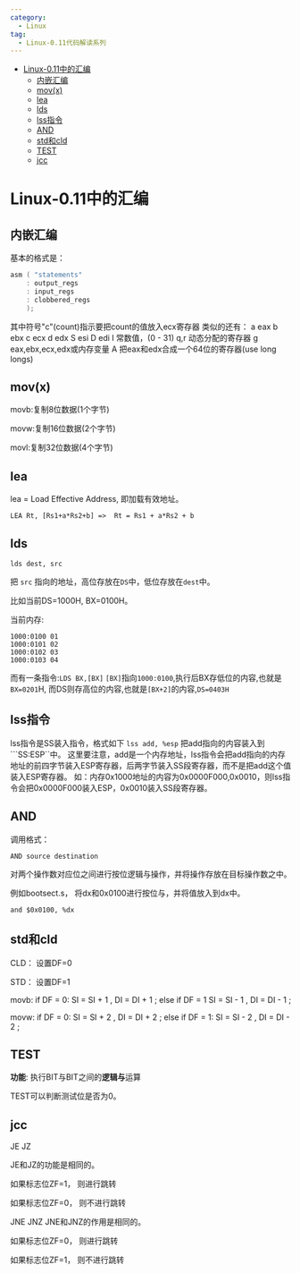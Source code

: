 ```yaml
---
category:
  - Linux
tag:
  - Linux-0.11代码解读系列
---
```


- [Linux-0.11中的汇编](#linux-011中的汇编)
  - [内嵌汇编](#内嵌汇编)
  - [mov(x)](#movx)
  - [lea](#lea)
  - [lds](#lds)
  - [lss指令](#lss指令)
  - [AND](#and)
  - [std和cld](#std和cld)
  - [TEST](#test)
  - [jcc](#jcc)


# Linux-0.11中的汇编

## 内嵌汇编
基本的格式是：
```c
asm ( "statements" 
    : output_regs 
    : input_regs 
    : clobbered_regs
    );
```


其中符号"c"(count)指示要把count的值放入ecx寄存器
类似的还有：
a        eax
b        ebx
c        ecx
d        edx
S        esi
D        edi
I        常数值，(0 - 31)
q,r        动态分配的寄存器
g        eax,ebx,ecx,edx或内存变量
A        把eax和edx合成一个64位的寄存器(use long longs)

## mov(x)

movb:复制8位数据(1个字节)

movw:复制16位数据(2个字节)

movl:复制32位数据(4个字节)

## lea

lea = Load Effective Address, 即加载有效地址。

```LEA Rt, [Rs1+a*Rs2+b] =>  Rt = Rs1 + a*Rs2 + b```

## lds

```x86asm
lds dest, src
```

把 ```src``` 指向的地址，高位存放在```DS```中，低位存放在```dest```中。

比如当前DS=1000H, BX=0100H。

当前内存:

```x86asm
1000:0100 01
1000:0101 02
1000:0102 03
1000:0103 04
```

而有一条指令:```LDS BX,[BX]```
```[BX]```指向```1000:0100```,执行后BX存低位的内容,也就是```BX=0201```H,
而DS则存高位的内容,也就是```[BX+2]```的内容,```DS=0403H```

## lss指令

lss指令是SS装入指令，格式如下 ```lss add, %esp``` 把add指向的内容装入到```SS:ESP``中。 这里要注意，add是一个内存地址，lss指令会把add指向的内存地址的前四字节装入ESP寄存器，后两字节装入SS段寄存器，而不是把add这个值装入ESP寄存器。 如：内存0x1000地址的内容为0x0000F000,0x0010，则lss指令会把0x0000F000装入ESP，0x0010装入SS段寄存器。

## AND 

调用格式：

```x86asm
AND source destination
```

对两个操作数对应位之间进行按位逻辑与操作，并将操作存放在目标操作数之中。


例如bootsect.s， 将dx和0x0100进行按位与，并将值放入到dx中。

```x86asm
and	$0x0100, %dx
```

## std和cld

CLD： 设置DF=0

STD： 设置DF=1

movb:
if DF = 0:
    SI = SI + 1 , DI = DI + 1 ;
else if DF = 1 
    SI = SI - 1 , DI = DI - 1 ;

movw: 
if DF = 0:
    SI = SI + 2 , DI = DI + 2 ;
else if DF = 1:
    SI = SI - 2 , DI = DI - 2 ;


## TEST

**功能**: 执行BIT与BIT之间的**逻辑与**运算

TEST可以判断测试位是否为0。

## jcc 

JE JZ

JE和JZ的功能是相同的。

如果标志位ZF=1， 则进行跳转

如果标志位ZF=0， 则不进行跳转


JNE JNZ
JNE和JNZ的作用是相同的。

如果标志位ZF=0， 则进行跳转

如果标志位ZF=1， 则不进行跳转